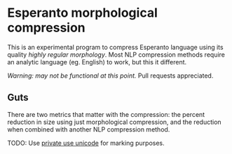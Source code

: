 # Esperanto morphological compression

This is an experimental program to compress Esperanto language using its quality
_highly regular morphology_. Most NLP compression methods require an analytic
language (eg. English) to work, but this it different.

*Warning: may not be functional at this point.* Pull requests appreciated.


## Guts
There are two metrics that matter with the compression: the percent reduction in
size using just morphological compression, and the reduction when combined with
another NLP compression method.

TODO: Use [private use
unicode](http://www.unicode.org/faq/private_use.html#pua2) for marking purposes.
